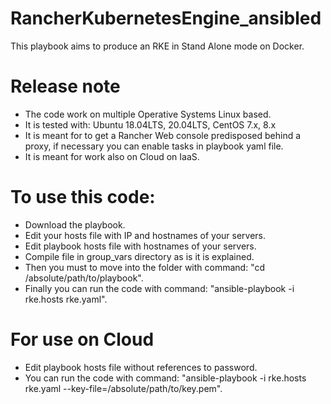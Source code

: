 # RancherKubernetesEngine_ansibled
This playbook aims to produce an RKE in Stand Alone mode on Docker.

# Release note
* The code work on multiple Operative Systems Linux based.
* It is tested with: Ubuntu 18.04LTS, 20.04LTS, CentOS 7.x, 8.x
* It is meant for to get a Rancher Web console predisposed behind a proxy, if necessary you can enable tasks in playbook yaml file.
* It is meant for work also on Cloud on IaaS.

# To use this code:
* Download the playbook.
* Edit your hosts file with IP and hostnames of your servers.
* Edit playbook hosts file with hostnames of your servers.
* Compile file in group_vars directory as is it is explained.
* Then you must to move into the folder with command: "cd /absolute/path/to/playbook".
* Finally you can run the code with command: "ansible-playbook -i rke.hosts rke.yaml".

# For use on Cloud
* Edit playbook hosts file without references to password.
* You can run the code with command: "ansible-playbook -i rke.hosts rke.yaml --key-file=/absolute/path/to/key.pem".
